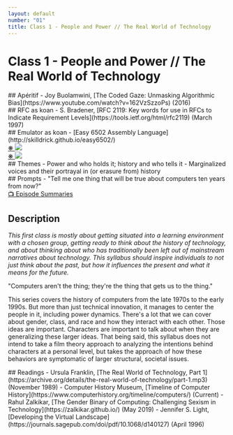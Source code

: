 ```yaml
---
layout: default
number: "01"
title: Class 1 - People and Power // The Real World of Technology
---
```


# Class 1 - People and Power // The Real World of Technology

<div class="aperitifs" markdown="1">
## Apéritif
- Joy Buolamwini, [The Coded Gaze: Unmasking Algorithmic Bias](https://www.youtube.com/watch?v=162VzSzzoPs) (2016)
</div>

<div class="rfc" markdown="1">
## RFC as koan
- S. Bradener, [RFC 2119: Key words for use in RFCs to Indicate Requirement Levels](https://tools.ietf.org/html/rfc2119) (March 1997)
</div>

<div class="emulation" markdown="1">
## Emulator as koan
- [Easy 6502 Assembly Language](http://skilldrick.github.io/easy6502/)
</div>

<div class="img" markdown="1">
<span class="imgRef"><a href="https://www.ufacademy.org/school-history/"> &#x274B; </a></span>
<img src="{{ site.baseurl }}/assets/img/ursula-franklin-a.jpeg">
</div>

<div class="img2" markdown="1">
<span class="imgRef"><a href="https://magazine.utoronto.ca/people/faculty-staff/warrior-for-peace-ursula-franklin-stacey-gibson/"> &#x274B; </a></span>
<img src="{{ site.baseurl }}/assets/img/ursula-franklin.jpeg">
</div>

<div class="themes" markdown="1">
## Themes
- Power and who holds it; history and who tells it
- Marginalized voices and their portrayal in (or erasure from) history
</div>


<div class="prompts" markdown="1">
## Prompts
- "Tell me one thing that will be true about computers ten years from now?"

</div>

<div class="description" markdown="1">
<div class="summaries" markdown="1"><a target="" href="https://en.wikipedia.org/wiki/List_of_Halt_and_Catch_Fire_episodes">📺 Episode Summaries</a>
</div>

## Description

_This first class is mostly about getting situated into a learning environment with a chosen group, getting ready to think about the history of technology, and about thinking about who has traditionally been left out of mainstream narratives about technology. This syllabus should inspire individuals to not just think about the past, but how it influences the present and what it means for the future._

"Computers aren't the thing; they're the thing that gets us to the thing."

This series covers the history of computers from the late 1970s to the early 1990s. But more than just technical innovation, it manages to center the people in it, including power dynamics. There's a lot that we can cover about gender, class, and race and how they interact with each other. Those ideas are important. Characters are important to talk about when they are generalizing these larger ideas. That being said, this syllabus does not intend to take a film theory approach to analyzing the intentions behind characters at a personal level, but takes the approach of how these behaviors are symptomatic of larger structural, societal issues.

</div>

<div class="readings" markdown="1">
## Readings
- Ursula Franklin, [The Real World of Technology, Part 1](https://archive.org/details/the-real-world-of-technology/part-1.mp3) (November 1989)
- Computer History Museum, [Timeline of Computer History](https://www.computerhistory.org/timeline/computers/) (Current)
- Rahul Zalkikar, [The Gender Binary of Computing: Challenging Sexism in Technology](https://zalkikar.github.io/) (May 2019)
- Jennifer S. Light, [Developing the Virtual Landscape](https://journals.sagepub.com/doi/pdf/10.1068/d140127) (April 1996)

</div>

